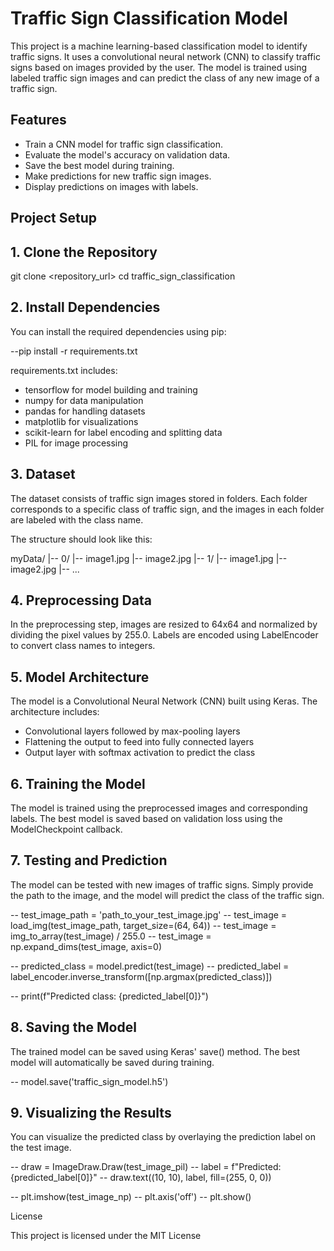 # Traffic Sign Classification Model

This project is a machine learning-based classification model to identify traffic signs. It uses a convolutional neural network (CNN) to classify traffic signs based on images provided by the user. The model is trained using labeled traffic sign images and can predict the class of any new image of a traffic sign.

## Features

- Train a CNN model for traffic sign classification.
- Evaluate the model's accuracy on validation data.
- Save the best model during training.
- Make predictions for new traffic sign images.
- Display predictions on images with labels.

## Project Setup

## 1. Clone the Repository

git clone <repository_url>
cd traffic_sign_classification

## 2. Install Dependencies

You can install the required dependencies using pip:

--pip install -r requirements.txt

requirements.txt includes:
- tensorflow for model building and training
- numpy for data manipulation
- pandas for handling datasets
- matplotlib for visualizations
- scikit-learn for label encoding and splitting data
- PIL for image processing

## 3. Dataset

The dataset consists of traffic sign images stored in folders. Each folder corresponds to a specific class of traffic sign, and the images in each folder are labeled with the class name.

The structure should look like this:

myData/
    |-- 0/
        |-- image1.jpg
        |-- image2.jpg
    |-- 1/
        |-- image1.jpg
        |-- image2.jpg
    |-- ...

## 4. Preprocessing Data

In the preprocessing step, images are resized to 64x64 and normalized by dividing the pixel values by 255.0. Labels are encoded using LabelEncoder to convert class names to integers.

## 5. Model Architecture

The model is a Convolutional Neural Network (CNN) built using Keras. The architecture includes:
- Convolutional layers followed by max-pooling layers
- Flattening the output to feed into fully connected layers
- Output layer with softmax activation to predict the class

## 6. Training the Model

The model is trained using the preprocessed images and corresponding labels. The best model is saved based on validation loss using the ModelCheckpoint callback.

## 7. Testing and Prediction

The model can be tested with new images of traffic signs. Simply provide the path to the image, and the model will predict the class of the traffic sign.

-- test_image_path = 'path_to_your_test_image.jpg'
-- test_image = load_img(test_image_path, target_size=(64, 64))
-- test_image = img_to_array(test_image) / 255.0
-- test_image = np.expand_dims(test_image, axis=0)

-- predicted_class = model.predict(test_image)
-- predicted_label = label_encoder.inverse_transform([np.argmax(predicted_class)])

-- print(f"Predicted class: {predicted_label[0]}")

## 8. Saving the Model

The trained model can be saved using Keras' save() method. The best model will automatically be saved during training.

-- model.save('traffic_sign_model.h5')

## 9. Visualizing the Results

You can visualize the predicted class by overlaying the prediction label on the test image.

-- draw = ImageDraw.Draw(test_image_pil)
-- label = f"Predicted: {predicted_label[0]}"
-- draw.text((10, 10), label, fill=(255, 0, 0))

-- plt.imshow(test_image_np)
-- plt.axis('off')
-- plt.show()

License

This project is licensed under the MIT License
